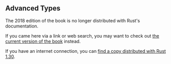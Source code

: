 ## Advanced Types

The 2018 edition of the book is no longer distributed with Rust's documentation.

If you came here via a link or web search, you may want to check out [the current version of the book](../ch19-04-advanced-types.html) instead.

If you have an internet connection, you can [find a copy distributed with Rust 1.30](https://doc.rust-lang.org/1.30.0/book/2018-edition/ch19-04-advanced-types.html).